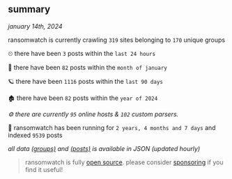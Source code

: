 
## summary
_january 14th, 2024_

ransomwatch is currently crawling `319` sites belonging to `170` unique groups

⏲ there have been `3` posts within the `last 24 hours`

🦈 there have been `82` posts within the `month of january`

🪐 there have been `1116` posts within the `last 90 days`

🏚 there have been `82` posts within the `year of 2024`

_⚙️ there are currently `95` online hosts & `102` custom parsers._

🦕 ransomwatch has been running for `2 years, 4 months and 7 days` and indexed `9539` posts

_all data  [(groups)](http://ransomwhat.telemetry.ltd/groups) and [(posts)](http://ransomwhat.telemetry.ltd/posts) is available in JSON (updated hourly)_

> ransomwatch is fully [open source](https://github.com/joshhighet/ransomwatch#ransomwatch--). please consider [sponsoring](https://github.com/sponsors/joshhighet) if you find it useful!
